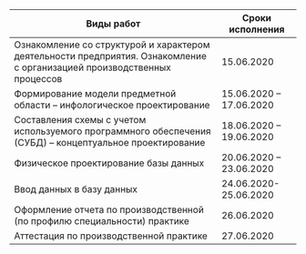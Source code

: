 | Виды работ                                                                                                               | Сроки исполнения        |
| ------------------------------------------------------------------------------------------------------------------------ | ----------------------- |
| Ознакомление со структурой и характером деятельности предприятия. Ознакомление с организацией производственных процессов | 15.06.2020              |
| Формирование модели предметной области – инфологическое проектирование                                                   | 15.06.2020 – 17.06.2020 |
| Составления схемы с учетом используемого программного обеспечения (СУБД) – концептуальное проектирование                 | 18.06.2020 – 19.06.2020 |
| Физическое проектирование базы данных                                                                                    | 20.06.2020 – 23.06.2020 |
| Ввод данных в базу данных                                                                                                | 24.06.2020-25.06.2020   |
| Оформление отчета по производственной (по профилю специальности) практике                                                | 26.06.2020              |
| Аттестация по производственной практике                                                                                  | 27.06.2020              |

